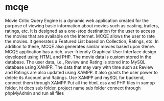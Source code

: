 # mcqe
Movie Critic Query Engine is a dynamic web application created for the purpose of viewing basic information about movies such as casting, trailers, ratings, etc. It is designed as a one-stop destination for the user to access the movies that are available on the Internet. MCQE allows the user to rate the movies. It generates a Featured List based on Collection, Ratings, etc. In addition to these, MCQE also generates similar movies based upon Genre. MCQE application has a rich, user-friendly Graphical User Interface design developed using HTML and PHP. The movie data is custom stored in the database. The user data, i.e., Review and Rating is stored into MySQL database using XAMPP. The data that may vary with time such as Review and Ratings are also updated using XAMPP. It also grants the user power to delete its Account and Ratings.
Use XAMPP and mySQL for backend, connect them through XAMPP
Put all the html, css and PHP files in xampp folder, ht docs sub folder, project name sub folder
connect through phpMyAdmin and run all files
